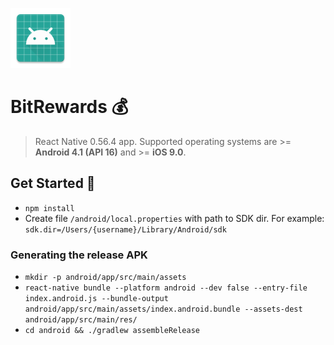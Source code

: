 ![BitRewards App Icon](./android/app/src/main/res/mipmap-xhdpi/ic_launcher.png)

# BitRewards 💰

> React Native 0.56.4 app. Supported operating systems are >= **Android 4.1 (API 16)** and >= **iOS 9.0**.

## Get Started 🚀

- `npm install`
- Create file `/android/local.properties` with path to SDK dir. For example: `sdk.dir=/Users/{username}/Library/Android/sdk`

### Generating the release APK

- `mkdir -p android/app/src/main/assets`
- `react-native bundle --platform android --dev false --entry-file index.android.js --bundle-output android/app/src/main/assets/index.android.bundle --assets-dest android/app/src/main/res/`
- `cd android && ./gradlew assembleRelease`
